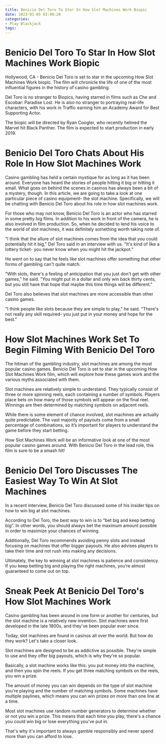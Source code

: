 ```yaml
---
title: Benicio Del Toro To Star In How Slot Machines Work Biopic
date: 2023-01-05 03:40:28
categories:
- Play Blackjack
tags:
---
```



#  Benicio Del Toro To Star In How Slot Machines Work Biopic

Hollywood, CA - Benicio Del Toro is set to star in the upcoming How Slot Machines Work biopic. The film will chronicle the life of one of the most influential figures in the history of casino gambling.

Del Toro is no stranger to Biopics, having starred in films such as Che and Escobar: Paradise Lost. He is also no stranger to portraying real-life characters, with his work in Traffic earning him an Academy Award for Best Supporting Actor.

The biopic will be directed by Ryan Coogler, who recently helmed the Marvel hit Black Panther. The film is expected to start production in early 2019.

#  Benicio Del Toro Chats About His Role In How Slot Machines Work

Casino gambling has held a certain mystique for as long as it has been around. Everyone has heard the stories of people hitting it big or hitting it small. What goes on behind the scenes in casinos has always been a bit of a mystery, though. In this article, we are going to take a look at one particular piece of casino equipment- the slot machine. Specifically, we will be chatting with Benicio Del Toro about his role in how slot machines work.

For those who may not know, Benicio Del Toro is an actor who has starred in some pretty big films. In addition to his work in front of the camera, he is also involved in film production. So, when he decided to lend his voice to the world of slot machines, it was definitely something worth taking note of.

"I think that the allure of slot machines comes from the idea that you could potentially hit it big," Del Toro said in an interview with us. "It's kind of like a lottery ticket- you never know when you might hit the jackpot."

He went on to say that he feels like slot machines offer something that other forms of gambling can't quite match.

"With slots, there's a feeling of anticipation that you just don't get with other games," he said. "You might put in a dollar and only win back thirty cents, but you still have that hope that maybe this time things will be different."

Del Toro also believes that slot machines are more accessible than other casino games.

"I think people like slots because they are simple to play," he said. "There's not really any skill required- you just put in your money and hope for the best."

#  How Slot Machines Work Set To Begin Filming With Benicio Del Toro

The hitman of the gambling industry, slot machines are among the most popular casino games. Benicio Del Toro is set to star in the upcoming How Slot Machines Work film, which will explore how these games work and the various myths associated with them.

Slot machines are relatively simple to understand. They typically consist of three or more spinning reels, each containing a number of symbols. Players place bets on how many of those symbols will appear on the final reel. Winnings are then determined by matching symbols on adjacent reels.

While there is some element of chance involved, slot machines are actually quite predictable. The vast majority of payouts come from a small percentage of combinations, so it’s important for players to understand the game before they start betting.

How Slot Machines Work will be an informative look at one of the most popular casino games around. With Benicio Del Toro in the lead role, this film is sure to be a smash hit!

#  Benicio Del Toro Discusses The Easiest Way To Win At Slot Machines

In a recent interview, Benicio Del Toro discussed some of his insider tips on how to win big at slot machines.

According to Del Toro, the best way to win is to “bet big and keep betting big”. In other words, you should always bet the maximum amount possible in order to maximize your chances of winning.

Additionally, Del Toro recommends avoiding penny slots and instead focusing on machines that offer bigger payouts. He also advises players to take their time and not rush into making any decisions.

Ultimately, the key to winning at slot machines is patience and consistency. If you keep betting big and playing the right machines, you’re almost guaranteed to come out on top.

#  Sneak Peek At Benicio Del Toro's How Slot Machines Work

Casino gambling has been around in one form or another for centuries, but the slot machine is a relatively new invention. Slot machines were first developed in the late 1800s, and they've been popular ever since.

Today, slot machines are found in casinos all over the world. But how do they work? Let's take a closer look.

Slot machines are designed to be as addictive as possible. They're simple to use and they offer big payouts, which is why they're so popular.

Basically, a slot machine works like this: you put money into the machine, and then you spin the reels. If you get three matching symbols on the reels, you win a prize.

The amount of money you can win depends on the type of slot machine you're playing and the number of matching symbols. Some machines have multiple paylines, which means you can win prizes on more than one line at a time.

Most slot machines use random number generators to determine whether or not you win a prize. This means that each time you play, there's a chance you could win big or lose everything you've put in.

That's why it's important to always gamble responsibly and never spend more than you can afford to lose.